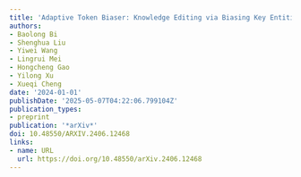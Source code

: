 ```yaml
---
title: 'Adaptive Token Biaser: Knowledge Editing via Biasing Key Entities'
authors:
- Baolong Bi
- Shenghua Liu
- Yiwei Wang
- Lingrui Mei
- Hongcheng Gao
- Yilong Xu
- Xueqi Cheng
date: '2024-01-01'
publishDate: '2025-05-07T04:22:06.799104Z'
publication_types:
- preprint
publication: '*arXiv*'
doi: 10.48550/ARXIV.2406.12468
links:
- name: URL
  url: https://doi.org/10.48550/arXiv.2406.12468
---
```

